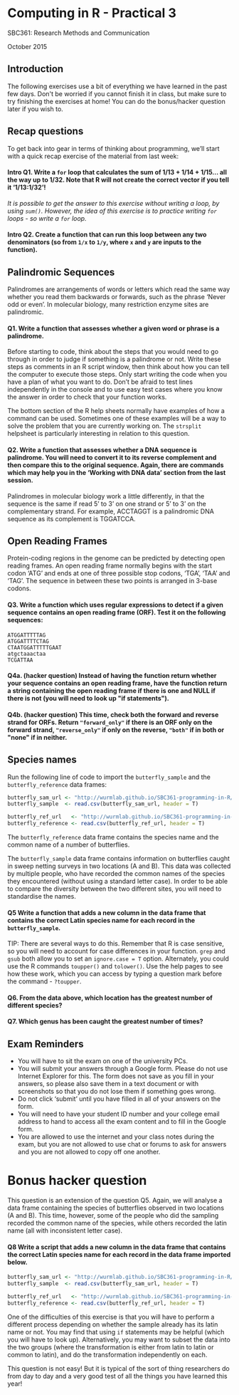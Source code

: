 # Computing in R - Practical 3

SBC361: Research Methods and Communication

October 2015

## Introduction

The following exercises use a bit of everything we have learned in the past few days. Don't be worried if you cannot finish it in class, but make sure to try finishing the exercises at home! You can do the bonus/hacker question later if you wish to.

## Recap questions
To get back into gear in terms of thinking about programming, we’ll start with a quick recap exercise of the material from last week:

#### Intro Q1. Write a `for` loop that calculates the sum of 1/13 + 1/14 + 1/15… all the way up to 1/32. Note that R will not create the correct vector if you tell it ‘1/13:1/32’!

*It is possible to get the answer to this exercise without writing a loop, by using `sum()`. However, the idea of this exercise is to practice writing `for` loops - so write a `for` loop.*

#### Intro Q2. Create a function that can run this loop between any two denominators (so from `1/x` to `1/y`, where `x` and `y` are inputs to the function).

## Palindromic Sequences

Palindromes are arrangements of words or letters which read the same way whether you read them backwards or forwards, such as the phrase ‘Never odd or even’. In molecular biology, many restriction enzyme sites are palindromic.

#### Q1. Write a function that assesses whether a given word or phrase is a palindrome.
Before starting to code, think about the steps that you would need to go through in order to judge if something is a palindrome or not. Write these steps as comments in an R script window, then think about how you can tell the computer to execute those steps. Only start writing the code when you have a plan of what you want to do. Don’t be afraid to test lines independently in the console and to use easy test cases where you know the answer in order to check that your function works.

The bottom section of the R help sheets normally have examples of how a command can be used. Sometimes one of these examples will be a way to solve the problem that you are currently working on. The `strsplit` helpsheet is particularly interesting in relation to this question.

#### Q2. Write a function that assesses whether a DNA sequence is palindrome. You will need to convert it to its reverse complement and then compare this to the original sequence. Again, there are commands which may help you in the ‘Working with DNA data’ section from the last session.

Palindromes in molecular biology work a little differently, in that the sequence is the same if read 5’ to 3’ on one strand or 5’ to 3’ on the complementary strand. For example, ACCTAGGT is a palindromic DNA sequence as its complement is TGGATCCA.

## Open Reading Frames
Protein-coding regions in the genome can be predicted by detecting open reading frames. An open reading frame normally begins with the start codon ‘ATG’ and ends at one of three possible stop codons, ‘TGA’, ‘TAA’ and ‘TAG’. The sequence in between these two points is arranged in 3-base codons.

#### Q3. Write a function which uses regular expressions to detect if a given sequence contains an open reading frame (ORF). Test it on the following sequences:

```
ATGGATTTTTAG
ATGGATTTTCTAG
CTAATGGATTTTTGAAT
atgctaaactaa
TCGATTAA
```

#### Q4a. (hacker question) Instead of having the function return whether your sequence contains an open reading frame, have the function return a string containing the open reading frame if there is one and NULL if there is not (you will need to look up "if statements").

#### Q4b. (hacker question) This time, check both the forward and reverse strand for ORFs. Return `"forward_only"` if there is an ORF only on the forward strand, `"reverse_only"` if only on the reverse, `"both"` if in both or "none" if in neither.

## Species names
Run the following line of code to import the `butterfly_sample` and the `butterfly_reference` data frames:

```R
butterfly_sam_url <- "http://wurmlab.github.io/SBC361-programming-in-R/ButterflySample.csv"
butterfly_sample  <- read.csv(butterfly_sam_url, header = T)

butterfly_ref_url   <- "http://wurmlab.github.io/SBC361-programming-in-R/ButterflyReference.csv"
butterfly_reference <- read.csv(butterfly_ref_url, header = T)
```

The `butterfly_reference` data frame contains the species name and the common name of a number of butterflies.

The `butterfly_sample` data frame contains information on butterflies caught in sweep netting surveys in two locations (A and B). This data was collected by multiple people, who have recorded the common names of the species they encountered (without using a standard letter case). In order to be able to compare the diversity between the two different sites, you will need to standardise the names.

#### Q5 Write a function that adds a new column in the data frame that contains the correct Latin species name for each record in the `butterfly_sample`.

TIP: There are several ways to do this. Remember that R is case sensitive, so you will need to account for case differences in your function. `grep` and `gsub` both allow you to set an `ignore.case = T` option. Alternately, you could use the R commands `toupper()` and `tolower()`. Use the help pages to see how these work, which you can access by typing a question mark before the command - `?toupper`.

#### Q6. From the data above, which location has the greatest number of different species?

#### Q7. Which genus has been caught the greatest number of times?

## Exam Reminders

* You will have to sit the exam on one of the university PCs.
* You will submit your answers through a Google form. Please do not use Internet Explorer for this. The form does not save as you fill in your answers, so please also save them in a text document or with screenshots so that you do not lose them if something goes wrong.
* Do not click ‘submit’ until you have filled in all of your answers on the form.
* You will need to have your student ID number and your college email address to hand to access all the exam content and to fill in the Google form.
* You are allowed to use the internet and your class notes during the exam, but you are not allowed to use chat or forums to ask for answers and you are not allowed to copy off one another.

# Bonus hacker question

This question is an extension of the question Q5. Again, we will analyse a data frame containing the species of butterflies observed in two locations (A and B). This time, however, some of the people who did the sampling recorded the common name of the species, while others recorded the latin name (all with inconsistent letter case).

#### Q8 Write a script that adds a new column in the data frame that contains the correct Latin species name for each record in the data frame imported below.

```R
butterfly_sam_url <- "http://wurmlab.github.io/SBC361-programming-in-R/ButterflySampleBonus.csv"
butterfly_sample  <- read.csv(butterfly_sam_url, header = T)

butterfly_ref_url   <- "http://wurmlab.github.io/SBC361-programming-in-R/ButterflyReference.csv"
butterfly_reference <- read.csv(butterfly_ref_url, header = T)
```

One of the difficulties of this exercise is that you will have to perform a different process depending on whether the sample already has its latin name or not. You may find that using `if` statements may be helpful (which you will have to look up). Alternatively, you may want to subset the data into the two groups (where the transformation is either from latin to latin or common to latin), and do the transformation independently on each.

This question is not easy! But it is typical of the sort of thing researchers do from day to day and a very good test of all the things you have learned this year!
